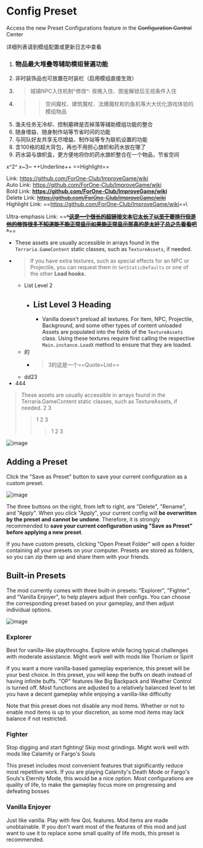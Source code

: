 # Config Preset
Access the new Preset Configurations feature in the ~~Configuration Control~~ Center


详细列表请到模组配置或更新日志中查看

1. ### 物品最大堆叠等辅助模组普遍功能
2. 非时装饰品也可放置在时装栏（启用模组直接生效）
3. > 城镇NPC入住机制^修改^: 夜晚入住、图鉴解锁后无视条件入住
4. > > 空间魔杖、建筑魔杖、法爆魔杖和钓鱼机等大大优化游戏体验的模组物品
5. 渔夫任务无冷却、控制墓碑是否掉落等辅助模组功能的整合
6. 随身增益、随身制作站等节省时间的功能
7. 与同队好友共享无尽增益、制作站等专为联机设置的功能
8. 含100格的超大背包，再也不用担心旗帜和药水放在哪了
9. 药水袋与旗帜盒，更方便地将你的药水旗帜整合在一个物品，节省空间

x^2^ x~3~ ++Underline++ ==Highlight==

Link: <https://github.com/ForOne-Club/ImproveGame/wiki>  
Auto Link: https://github.com/ForOne-Club/ImproveGame/wiki  
Bold Link: **<https://github.com/ForOne-Club/ImproveGame/wiki>**\
Delete Link: ~~<https://github.com/ForOne-Club/ImproveGame/wiki>~~\
Highlight Link: ==<https://github.com/ForOne-Club/ImproveGame/wiki>==\

Ultra-emphasis Link: ==~~**^[这是一个很长的超链接文本它太长了以至于要换行但是他的修饰很多不知道能不能正常显示如果能正常显示那真的是太好了总之先看看吧](https://github.com/ForOne-Club/ImproveGame/wiki "我也是做这个项目才知道原来html还有title这玩意")^**~~==

* These assets are usually accessible in arrays found in the `Terraria.GameContent` static classes, such as `TextureAssets`, if needed.
* > If you have extra textures, such as special effects for an NPC or Projectile, you can request them in `SetStaticDefaults` or one of the other **Load hooks.**
  * List Level 2
    * ## List Level 3 Heading
      * Vanilla doesn't preload all textures. For Item, NPC, Projectile, Background, and some other types of content unloaded Assets are populated into the fields of the `TextureAssets` class. Using these textures require first calling the respective `Main.instance.LoadX` method to ensure that they are loaded.
  * 的
    * > 3的这是一个==Quote+List==
  * dd23
* 444

> These assets are usually accessible in arrays found in the Terraria.GameContent static classes, such as TextureAssets, if needed.
> 2
> 3
> > 1
> > 2
> > 3
> > > 1
> > > 2
> > > 3

![image](https://github.com/user-attachments/assets/1f873313-be5d-4758-9e7a-39acdd19fd9f)

## Adding a Preset
Click the "Save as Preset" button to save your current configuration as a custom preset.

![image](https://github.com/user-attachments/assets/9d438de0-ffd3-469b-af98-2ef9f876fb2e)

The three buttons on the right, from left to right, are "Delete", "Rename", and "Apply". When you click "Apply", your current config will **be overwritten by the preset and cannot be undone**. Therefore, it is strongly recommended to **save your current configuration using "Save as Preset" before applying a new preset**.

If you have custom presets, clicking "Open Preset Folder" will open a folder containing all your presets on your computer. Presets are stored as folders, so you can zip them up and share them with your friends.

## Built-in Presets
The mod currently comes with three built-in presets: "Explorer", "Fighter", and "Vanilla Enjoyer", to help players adjust their configs. You can choose the corresponding preset based on your gameplay, and then adjust individual options.

![image](https://github.com/user-attachments/assets/8d6046c1-983a-4707-b5cd-beaac122ff53)

### Explorer
Best for vanilla-like playthroughs. Explore while facing typical challenges with moderate assistance. Might work well with mods like Thorium or Spirit

If you want a more vanilla-based gameplay experience, this preset will be your best choice. In this preset, you will keep the buffs on death instead of having infinite buffs. "OP" features like Big Backpack and Weather Control is turned off. Most functions are adjusted to a relatively balanced level to let you have a decent gameplay while enjoying a vanilla-like difficulty

Note that this preset does not disable any mod items. Whether or not to enable mod items is up to your discretion, as some mod items may lack balance if not restricted.

### Fighter
Stop digging and start fighting! Skip most grindings. Might work well with mods like Calamity or Fargo's Souls

This preset includes most convenient features that significantly reduce most repetitive work. If you are playing Calamity's Death Mode or Fargo's Souls's Eternity Mode, this would be a nice option. Most configurations are quality of life, to make the gameplay focus more on progressing and defeating bosses

### Vanilla Enjoyer
Just like vanilla. Play with few QoL features. Mod items are made unobtainable. If you don't want most of the features of this mod and just want to use it to replace some small quality of life mods, this preset is recommended.